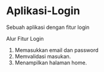 # Aplikasi-Login
Sebuah aplikasi dengan fitur login

Alur Fitur Login
1. Memasukkan email dan password
2. Memvalidasi masukan.
3. Menampilkan halaman home.
